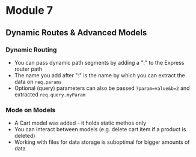 # Module 7

## Dynamic Routes & Advanced Models

### Dynamic Routing

* You can pass dynamic path segments by adding a ":" to the Express router path
* The name you add after ":" is the name by which you can extract the data on `req.params`
* Optional (query) parameters can also be passed `?param=value&b=2` and extracted `req.query.myParam`

### Mode on Models

* A Cart model was added - it holds static methos only
* You can interact between models (e.g. delete cart item if a product is deleted)
* Working with files for data storage is suboptimal for bigger amounts of data
